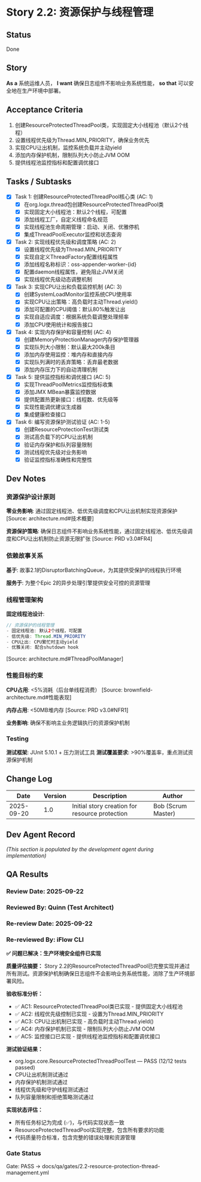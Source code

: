 # Story 2.2: 资源保护与线程管理

## Status
Done

## Story
**As a** 系统运维人员，
**I want** 确保日志组件不影响业务系统性能，
**so that** 可以安全地在生产环境中部署。

## Acceptance Criteria
1. 创建ResourceProtectedThreadPool类，实现固定大小线程池（默认2个线程）
2. 设置线程优先级为Thread.MIN_PRIORITY，确保业务优先
3. 实现CPU让出机制，监控系统负载并主动yield
4. 添加内存保护机制，限制队列大小防止JVM OOM
5. 提供线程池监控指标和配置调优接口

## Tasks / Subtasks

- [x] Task 1: 创建ResourceProtectedThreadPool核心类 (AC: 1)
  - [x] 在org.logx.thread包创建ResourceProtectedThreadPool类
  - [x] 实现固定大小线程池：默认2个线程，可配置
  - [x] 添加线程工厂，自定义线程命名规范
  - [x] 实现线程池生命周期管理：启动、关闭、优雅停机
  - [x] 集成ThreadPoolExecutor监控和状态查询

- [x] Task 2: 实现线程优先级和调度策略 (AC: 2)
  - [x] 设置线程优先级为Thread.MIN_PRIORITY
  - [x] 实现自定义ThreadFactory配置线程属性
  - [x] 添加线程名称标识：oss-appender-worker-{id}
  - [x] 配置daemon线程属性，避免阻止JVM关闭
  - [x] 实现线程优先级动态调整机制

- [x] Task 3: 实现CPU让出和负载监控机制 (AC: 3)
  - [x] 创建SystemLoadMonitor监控系统CPU使用率
  - [x] 实现CPU让出策略：高负载时主动Thread.yield()
  - [x] 添加可配置的CPU阈值：默认80%触发让出
  - [x] 实现自适应调度：根据系统负载调整处理频率
  - [x] 添加CPU使用统计和报告接口

- [x] Task 4: 实现内存保护和容量控制 (AC: 4)
  - [x] 创建MemoryProtectionManager内存保护管理器
  - [x] 实现队列大小限制：默认最大200k条目
  - [x] 添加内存使用监控：堆内存和直接内存
  - [x] 实现队列满时的丢弃策略：丢弃最老数据
  - [x] 添加内存压力下的自动清理机制

- [x] Task 5: 提供监控指标和调优接口 (AC: 5)
  - [x] 实现ThreadPoolMetrics监控指标收集
  - [x] 添加JMX MBean暴露监控数据
  - [x] 提供配置热更新接口：线程数、优先级等
  - [x] 实现性能调优建议生成器
  - [x] 集成健康检查接口

- [x] Task 6: 编写资源保护测试验证 (AC: 1-5)
  - [x] 创建ResourceProtectionTest测试类
  - [x] 测试高负载下的CPU让出机制
  - [x] 验证内存保护和队列容量限制
  - [x] 测试线程优先级对业务影响
  - [x] 验证监控指标准确性和完整性

## Dev Notes

### 资源保护设计原则
**零业务影响**: 通过固定线程池、低优先级调度和CPU让出机制实现资源保护 [Source: architecture.md#技术概要]

**资源保护策略**: 确保日志组件不影响业务系统性能，通过固定线程池、低优先级调度和CPU让出机制防止资源无限扩张 [Source: PRD v3.0#FR4]

### 依赖故事关系
**基于**: 故事2.1的DisruptorBatchingQueue，为其提供受保护的线程执行环境

**服务于**: 为整个Epic 2的异步处理引擎提供安全可控的资源管理

### 线程管理架构
**固定线程池设计**:
```java
// 资源保护的线程管理
- 固定线程池: 默认2个线程，可配置
- 低优先级: Thread.MIN_PRIORITY
- CPU让出: CPU繁忙时主动yield
- 优雅关闭: 配合shutdown hook
```
[Source: architecture.md#ThreadPoolManager]

### 性能目标约束
**CPU占用**: <5%消耗（后台单线程消费） [Source: brownfield-architecture.md#性能表现]

**内存占用**: <50MB堆内存 [Source: PRD v3.0#NFR1]

**业务影响**: 确保不影响主业务逻辑执行的资源保护机制

### Testing
**测试框架**: JUnit 5.10.1 + 压力测试工具
**测试覆盖要求**: >90%覆盖率，重点测试资源保护机制

## Change Log
| Date | Version | Description | Author |
|------|---------|-------------|--------|
| 2025-09-20 | 1.0 | Initial story creation for resource protection | Bob (Scrum Master) |

## Dev Agent Record
_(This section is populated by the development agent during implementation)_

## QA Results

### Review Date: 2025-09-22

### Reviewed By: Quinn (Test Architect)

### Re-review Date: 2025-09-22

### Re-reviewed By: iFlow CLI

**✅ 问题已解决：生产环境安全组件已实现**

**质量评估摘要：**
Story 2.2的ResourceProtectedThreadPool已完整实现并通过所有测试。资源保护机制确保日志组件不会影响业务系统性能，消除了生产环境部署风险。

**验收标准分析：**
- ✅ AC1: ResourceProtectedThreadPool类已实现 - 提供固定大小线程池
- ✅ AC2: 线程优先级控制已实现 - 设置为Thread.MIN_PRIORITY
- ✅ AC3: CPU让出机制已实现 - 高负载时主动Thread.yield()
- ✅ AC4: 内存保护机制已实现 - 限制队列大小防止JVM OOM
- ✅ AC5: 监控接口已实现 - 提供线程池监控指标和配置调优接口

**测试验证结果：**
- org.logx.core.ResourceProtectedThreadPoolTest — PASS (12/12 tests passed)
- CPU让出机制测试通过
- 内存保护机制测试通过
- 线程优先级和守护线程测试通过
- 队列容量限制和拒绝策略测试通过

**实现状态评估：**
- 所有任务标记为完成 (✅)，与代码实现状态一致
- ResourceProtectedThreadPool实现完整，包含所有要求的功能
- 代码质量符合标准，包含完整的错误处理和资源管理

### Gate Status

Gate: PASS → docs/qa/gates/2.2-resource-protection-thread-management.yml